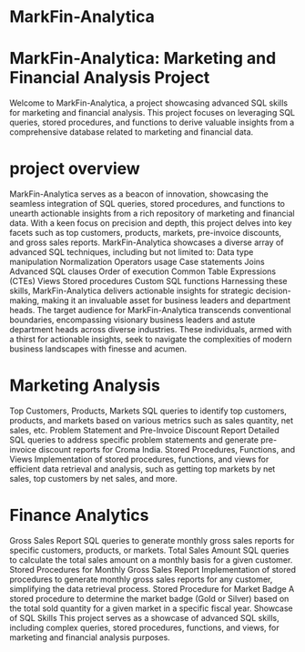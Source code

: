 # MarkFin-Analytica
# MarkFin-Analytica: Marketing and Financial Analysis Project
Welcome to MarkFin-Analytica, a project showcasing advanced SQL skills for marketing and financial analysis. This project focuses on leveraging SQL queries, stored procedures, and functions to derive valuable insights from a comprehensive database related to marketing and financial data.

# project overview
MarkFin-Analytica serves as a beacon of innovation, showcasing the seamless integration of SQL queries, stored procedures, and functions to unearth actionable insights from a rich repository of marketing and financial data. With a keen focus on precision and depth, this project delves into key facets such as top customers, products, markets, pre-invoice discounts, and gross sales reports.
MarkFin-Analytica showcases a diverse array of advanced SQL techniques, including but not limited to:
Data type manipulation
Normalization
Operators usage
Case statements
Joins
Advanced SQL clauses
Order of execution
Common Table Expressions (CTEs)
Views
Stored procedures
Custom SQL functions
Harnessing these skills, MarkFin-Analytica delivers actionable insights for strategic decision-making, making it an invaluable asset for business leaders and department heads.
   The target audience for MarkFin-Analytica transcends conventional boundaries, encompassing visionary business leaders and astute department heads across diverse industries. These individuals, armed with a thirst for actionable insights, seek to navigate the complexities of modern business landscapes with finesse and acumen.

# Marketing Analysis
Top Customers, Products, Markets
SQL queries to identify top customers, products, and markets based on various metrics such as sales quantity, net sales, etc.
Problem Statement and Pre-Invoice Discount Report
Detailed SQL queries to address specific problem statements and generate pre-invoice discount reports for Croma India.
Stored Procedures, Functions, and Views
Implementation of stored procedures, functions, and views for efficient data retrieval and analysis, such as getting top markets by net sales, top customers by net sales, and more.

# Finance Analytics
Gross Sales Report
SQL queries to generate monthly gross sales reports for specific customers, products, or markets.
Total Sales Amount
SQL queries to calculate the total sales amount on a monthly basis for a given customer.
Stored Procedures for Monthly Gross Sales Report
Implementation of stored procedures to generate monthly gross sales reports for any customer, simplifying the data retrieval process.
Stored Procedure for Market Badge
A stored procedure to determine the market badge (Gold or Silver) based on the total sold quantity for a given market in a specific fiscal year.
Showcase of SQL Skills
This project serves as a showcase of advanced SQL skills, including complex queries, stored procedures, functions, and views, for marketing and financial analysis purposes.


